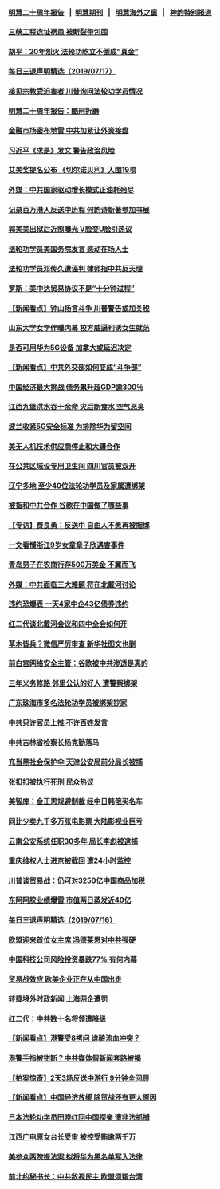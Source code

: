 #### [明慧二十周年报告](https://github.com/gfw-breaker/mh-reports/blob/master/README.md?t=07180537) &nbsp;&nbsp;|&nbsp;&nbsp;[明慧期刊](https://github.com/gfw-breaker/mh-qikan) &nbsp;&nbsp;|&nbsp;&nbsp; [明慧海外之窗](https://github.com/gfw-breaker/mh-news/blob/master/README.md?t=07180537) &nbsp;&nbsp;|&nbsp;&nbsp; [神韵特别报道](https://github.com/gfw-breaker/mh-news/blob/master/shenyun.md?t=07180537) 

#### [三峡工程选址祸患 被断裂带包围](../pages/nsc413/n11391118.md?t=07180537) 


#### [胡平：20年烈火 法轮功屹立不倒成“真金”](../pages/nsc413/n11390870.md?t=07180537) 

#### [每日三退声明精选（2019/07/17）](../pages/nsc413/n11391721.md?t=07180537) 

#### [接见宗教受迫害者 川普询问法轮功学员情况](../pages/nsc413/n11391208.md?t=07180537) 

#### [明慧二十周年报告：酷刑折磨](../pages/nsc413/n11387954.md?t=07180537) 

#### [金融市场密布地雷 中共加紧让外资接盘](../pages/nsc413/n11391434.md?t=07180537) 

#### [习近平《求是》发文 警告政治风险](../pages/nsc413/n11391331.md?t=07180537) 

#### [艾美奖提名公布 《切尔诺贝利》入围19项](../pages/nsc413/n11391137.md?t=07180537) 

#### [外媒：中共国家驱动增长模式正油耗殆尽](../pages/nsc413/n11391169.md?t=07180537) 

#### [记录百万港人反送中历程 何韵诗新著参加书展](../pages/nsc413/n11390874.md?t=07180537) 

#### [郭美美出狱后近照曝光 V脸变U脸引热议](../pages/nsc413/n11389084.md?t=07180537) 

#### [法轮功学员美国务院发言 感动在场人士](../pages/nsc413/n11391241.md?t=07180537) 

#### [法轮功学员邓传久遭诬判 律师指中共反天理](../pages/nsc413/n11391140.md?t=07180537) 

#### [罗斯：美中达贸易协议不是“十分钟过程”](../pages/nsc413/n11391165.md?t=07180537) 

#### [【新闻看点】钟山扬言斗争 川普警告或加关税](../pages/nsc413/n11390828.md?t=07180537) 

#### [山东大学女学伴曝内幕 校方威逼利诱女生就范](../pages/nsc413/n11390813.md?t=07180537) 

#### [是否可用华为5G设备 加拿大或延迟决定](../pages/nsc413/n11390803.md?t=07180537) 

#### [【新闻看点】中共外交部如何变成“斗争部”](../pages/nsc413/n11390525.md?t=07180537) 

#### [中国经济最大挑战 债务飙升超GDP逾300％](../pages/nsc413/n11390155.md?t=07180537) 

#### [江西九堡洪水吞十余命 灾后断食水 空气恶臭](../pages/nsc413/n11390633.md?t=07180537) 

#### [波兰收紧5G安全标准 为排除华为留空间](../pages/nsc413/n11390937.md?t=07180537) 

#### [美无人机技术供应商停止和大疆合作](../pages/nsc413/n11390783.md?t=07180537) 

#### [在公共区域设专用卫生间 四川官员被双开](../pages/nsc413/n11390988.md?t=07180537) 

#### [辽宁多地 至少40位法轮功学员及家属遭绑架](../pages/nsc413/n11390808.md?t=07180537) 

#### [被指和中共合作 谷歌在中国做了哪些事](../pages/nsc413/n11390549.md?t=07180537) 

#### [【专访】费良勇：反送中 自由人不愿再被捆绑](../pages/nsc413/n11390792.md?t=07180537) 

#### [一文看懂浙江9岁女童章子欣遇害事件](../pages/nsc413/n11389486.md?t=07180537) 

#### [青岛男子在农商行存500万美金 不翼而飞](../pages/nsc413/n11390697.md?t=07180537) 

#### [外媒：中共面临三大难题 将在北戴河讨论](../pages/nsc413/n11390637.md?t=07180537) 

#### [违约恐爆表 一天4家中企43亿债券违约](../pages/nsc413/n11390527.md?t=07180537) 

#### [红二代谈北戴河会议和四中全会如何开](../pages/nsc413/n11390449.md?t=07180537) 

#### [草木皆兵？微信严厉审查 新华社图文也删](../pages/nsc413/n11390630.md?t=07180537) 

#### [前白宫网络安全主管：谷歌被中共渗透是真的](../pages/nsc413/n11390388.md?t=07180537) 

#### [三年义务修路 邻里公认的好人 遭警察绑架](../pages/nsc413/n11390541.md?t=07180537) 

#### [广东珠海市多名法轮功学员被绑架抄家](../pages/nsc413/n11390077.md?t=07180537) 

#### [中共只许官员上推 不许百姓发言](../pages/nsc413/n11390410.md?t=07180537) 

#### [中共吉林省检察长杨克勤落马](../pages/nsc413/n11390025.md?t=07180537) 

#### [充当黑社会保护伞 天津公安局前分局长被捕](../pages/nsc413/n11390122.md?t=07180537) 

#### [张扣扣被执行死刑 民众热议](../pages/nsc413/n11389832.md?t=07180537) 

#### [美智库：金正恩规避制裁 经中日韩俄买名车](../pages/nsc413/n11389800.md?t=07180537) 

#### [同比少卖九千多万张电影票 大陆影视业巨亏](../pages/nsc413/n11389493.md?t=07180537) 

#### [云南公安系统任职30多年 局长李彪被逮捕](../pages/nsc413/n11389659.md?t=07180537) 

#### [重庆维权人士进京被截回 遭24小时监控](../pages/nsc413/n11389522.md?t=07180537) 

#### [川普谈贸易战：仍可对3250亿中国商品加税](../pages/nsc413/n11389051.md?t=07180537) 

#### [东阿阿胶业绩爆雷 市值两日蒸发近40亿](../pages/nsc413/n11389439.md?t=07180537) 

#### [每日三退声明精选（2019/07/16）](../pages/nsc413/n11389419.md?t=07180537) 

#### [欧盟迎来首位女主席 冯德莱恩对中共强硬](../pages/nsc413/n11389112.md?t=07180537) 

#### [中国科技公司风险投资暴跌77% 有何内幕](../pages/nsc413/n11387891.md?t=07180537) 

#### [贸易战效应 欧美企业正在从中国出走](../pages/nsc413/n11389015.md?t=07180537) 

#### [转载境外时政新闻 上海网企遭罚](../pages/nsc413/n11388936.md?t=07180537) 

#### [红二代：中共数十名将领遭降级](../pages/nsc413/n11388856.md?t=07180537) 

#### [【新闻看点】港警受8拷问 谁酿流血冲突？](../pages/nsc413/n11388701.md?t=07180537) 

#### [港警手指被钳断？中共媒体假新闻套路被揭](../pages/nsc413/n11388589.md?t=07180537) 

#### [【拍案惊奇】2天3场反送中游行 9分钟全回顾](../pages/nsc413/n11388809.md?t=07180537) 

#### [【新闻看点】中国经济放缓 除贸战还有更大原因](../pages/nsc413/n11388640.md?t=07180537) 

#### [日本法轮功学员田晓红回中国探亲 遭非法抓捕](../pages/nsc413/n11388743.md?t=07180537) 

#### [江西广电原女台长受审 被控受贿逾两千万](../pages/nsc413/n11388731.md?t=07180537) 

#### [美参众两院提法案 拟将华为黑名单写入法律](../pages/nsc413/n11388762.md?t=07180537) 

#### [前北约秘书长：中共敌视民主 欧盟须帮台湾](../pages/nsc413/n11388719.md?t=07180537) 

